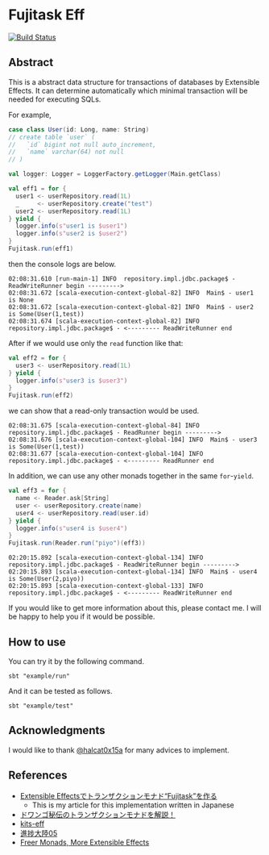 Fujitask Eff
========================

[![Build Status](https://travis-ci.org/y-yu/fujitask-eff.svg?branch=master)](https://travis-ci.org/y-yu/fujitask-eff)

## Abstract

This is a abstract data structure for transactions of databases by Extensible Effects. It can determine automatically which minimal transaction will be needed for executing SQLs.

For example, 

```scala
case class User(id: Long, name: String)
// create table `user` (
//   `id` bigint not null auto_increment,
//   `name` varchar(64) not null
// )

val logger: Logger = LoggerFactory.getLogger(Main.getClass)

val eff1 = for {
  user1 <- userRepository.read(1L)
  _     <- userRepository.create("test")
  user2 <- userRepository.read(1L)
} yield {
  logger.info(s"user1 is $user1")
  logger.info(s"user2 is $user2")
}
Fujitask.run(eff1)
```

then the console logs are below.

```
02:08:31.610 [run-main-1] INFO  repository.impl.jdbc.package$ - ReadWriteRunner begin --------->
02:08:31.672 [scala-execution-context-global-82] INFO  Main$ - user1 is None
02:08:31.672 [scala-execution-context-global-82] INFO  Main$ - user2 is Some(User(1,test))
02:08:31.674 [scala-execution-context-global-82] INFO  repository.impl.jdbc.package$ - <--------- ReadWriteRunner end
```

After if we would use only the `read` function like that:

```scala
val eff2 = for {
  user3 <- userRepository.read(1L)
} yield {
  logger.info(s"user3 is $user3")
}
Fujitask.run(eff2)
```  

we can show that a read-only transaction would be used.

```
02:08:31.675 [scala-execution-context-global-84] INFO  repository.impl.jdbc.package$ - ReadRunner begin --------->
02:08:31.676 [scala-execution-context-global-104] INFO  Main$ - user3 is Some(User(1,test))
02:08:31.677 [scala-execution-context-global-104] INFO  repository.impl.jdbc.package$ - <--------- ReadRunner end
``` 

In addition, we can use any other monads together in the same `for`-`yield`.

```scala
val eff3 = for {
  name <- Reader.ask[String]
  user <- userRepository.create(name)
  user4 <- userRepository.read(user.id)
} yield {
  logger.info(s"user4 is $user4")
}
Fujitask.run(Reader.run("piyo")(eff3))
```

```
02:20:15.892 [scala-execution-context-global-134] INFO  repository.impl.jdbc.package$ - ReadWriteRunner begin --------->
02:20:15.893 [scala-execution-context-global-134] INFO  Main$ - user4 is Some(User(2,piyo))
02:20:15.893 [scala-execution-context-global-133] INFO  repository.impl.jdbc.package$ - <--------- ReadWriteRunner end
```

If you would like to get more information about this, please contact me. I will be happy to help you if it would be possible.

## How to use

You can try it by the following command.

```console
sbt "example/run"
```

And it can be tested as follows.

```console
sbt "example/test"
```

## Acknowledgments

I would like to thank [@halcat0x15a](https://github.com/halcat0x15a) for many advices to implement.

## References

- [Extensible Effectsでトランザクションモナド“Fujitask”を作る](https://qiita.com/yyu/items/fbd6edc00abb6395dabb)
    - This is my article for this implementation written in Japanese
- [ドワンゴ秘伝のトランザクションモナドを解説！](https://qiita.com/pab_tech/items/86e4c31d052c678f6fa6)
- [kits-eff](https://github.com/halcat0x15a/kits-eff)
- [進捗大陸05](https://booth.pm/ja/items/1309694)
- [Freer Monads, More Extensible Effects](http://okmij.org/ftp/Haskell/extensible/more.pdf)
